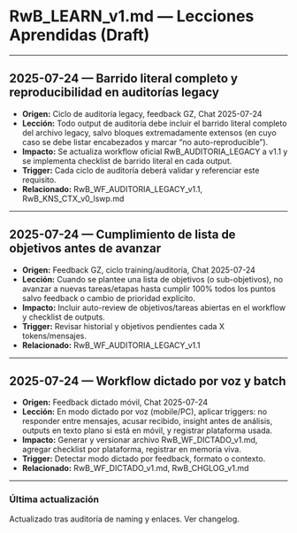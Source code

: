 # RwB_LEARN_v1.md — Lecciones Aprendidas (Draft)

---

## 2025-07-24 — Barrido literal completo y reproducibilidad en auditorías legacy
- **Origen:** Ciclo de auditoría legacy, feedback GZ, Chat 2025-07-24
- **Lección:** Todo output de auditoría debe incluir el barrido literal completo del archivo legacy, salvo bloques extremadamente extensos (en cuyo caso se debe listar encabezados y marcar “no auto-reproducible”).
- **Impacto:** Se actualiza workflow oficial RwB_AUDITORIA_LEGACY a v1.1 y se implementa checklist de barrido literal en cada output.
- **Trigger:** Cada ciclo de auditoría deberá validar y referenciar este requisito.
- **Relacionado:** RwB_WF_AUDITORIA_LEGACY_v1.1, RwB_KNS_CTX_v0_lswp.md

---

## 2025-07-24 — Cumplimiento de lista de objetivos antes de avanzar
- **Origen:** Feedback GZ, ciclo training/auditoría, Chat 2025-07-24
- **Lección:** Cuando se plantee una lista de objetivos (o sub-objetivos), no avanzar a nuevas tareas/etapas hasta cumplir 100% todos los puntos salvo feedback o cambio de prioridad explícito.
- **Impacto:** Incluir auto-review de objetivos/tareas abiertas en el workflow y checklist de outputs.
- **Trigger:** Revisar historial y objetivos pendientes cada X tokens/mensajes.
- **Relacionado:** RwB_WF_AUDITORIA_LEGACY_v1.1

---

## 2025-07-24 — Workflow dictado por voz y batch
- **Origen:** Feedback dictado móvil, Chat 2025-07-24
- **Lección:** En modo dictado por voz (mobile/PC), aplicar triggers: no responder entre mensajes, acusar recibido, insight antes de análisis, outputs en texto plano si está en móvil, y registrar plataforma usada.
- **Impacto:** Generar y versionar archivo RwB_WF_DICTADO_v1.md, agregar checklist por plataforma, registrar en memoria viva.
- **Trigger:** Detectar modo dictado por feedback, formato o contexto.
- **Relacionado:** RwB_WF_DICTADO_v1.md, RwB_CHGLOG_v1.md

---


### Última actualización
Actualizado tras auditoría de naming y enlaces. Ver changelog.
